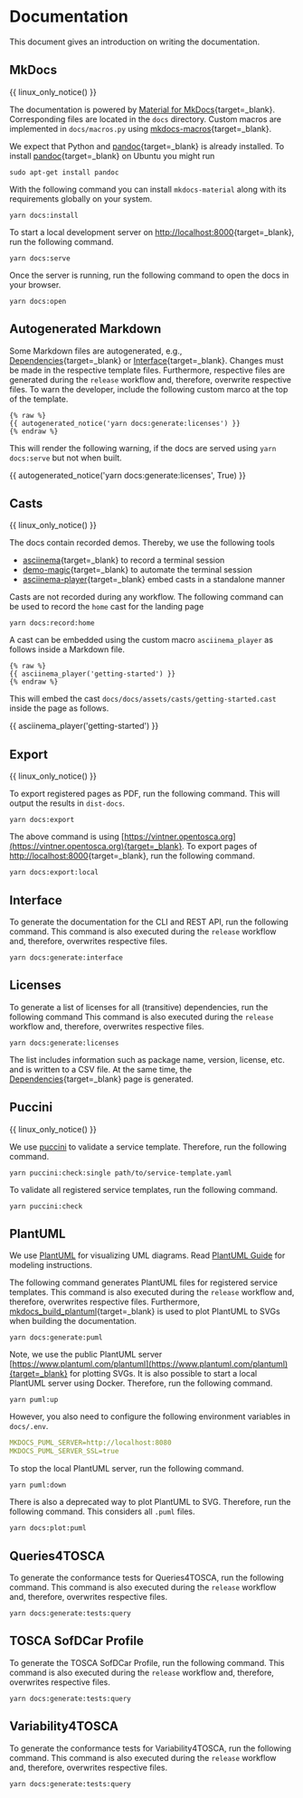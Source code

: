 # Documentation

This document gives an introduction on writing the documentation.

## MkDocs

{{ linux_only_notice() }}

The documentation is powered by [Material for MkDocs](https://squidfunk.github.io/mkdocs-material){target=_blank}.
Corresponding files are located in the `docs` directory.
Custom macros are implemented in `docs/macros.py` using [mkdocs-macros](https://mkdocs-macros-plugin.readthedocs.io){target=_blank}.

We expect that Python and [pandoc](https://pandoc.org){target=_blank} is already installed.
To install [pandoc](https://pandoc.org){target=_blank} on Ubuntu you might run

```shell linenums="1"
sudo apt-get install pandoc
```

With the following command you can install `mkdocs-material` along with its requirements globally on your system.

```shell linenums="1"
yarn docs:install
```

To start a local development server on [http://localhost:8000](http://localhost:8000){target=_blank}, run the following command.

```shell linenums="1"
yarn docs:serve
```

Once the server is running, run the following command to open the docs in your browser.

```shell linenums="1"
yarn docs:open
```

## Autogenerated Markdown

Some Markdown files are autogenerated, e.g., [Dependencies](../dependencies.md){target=_blank} or [Interface](../interface.md){target=_blank}.
Changes must be made in the respective template files. 
Furthermore, respective files are generated during the `release` workflow and, therefore, overwrite respective files.
To warn the developer, include the following custom marco at the top of the template.

```text linenums="1"
{% raw %}
{{ autogenerated_notice('yarn docs:generate:licenses') }}
{% endraw %}
```

This will render the following warning, if the docs are served using `yarn docs:serve` but not when built.

{{ autogenerated_notice('yarn docs:generate:licenses', True) }}


## Casts

{{ linux_only_notice() }}

The docs contain recorded demos. Thereby, we use the following tools

- [asciinema](https://asciinema.org/){target=_blank} to record a terminal session
- [demo-magic](https://github.com/paxtonhare/demo-magic){target=_blank} to automate the terminal session
- [asciinema-player](https://github.com/asciinema/asciinema-player){target=_blank} embed casts in a standalone manner

Casts are not recorded during any workflow.
The following command can be used to record the `home` cast for the landing page

```shell linenums="1"
yarn docs:record:home
```

A cast can be embedded using the custom macro `asciinema_player` as follows inside a Markdown file.

```text linenums="1"
{% raw %}
{{ asciinema_player('getting-started') }}
{% endraw %}
```

This will embed the cast `docs/docs/assets/casts/getting-started.cast` inside the page as follows.

{{ asciinema_player('getting-started') }}


## Export 

{{ linux_only_notice() }}

To export registered pages as PDF, run the following command. 
This will output the results in `dist-docs`.

```shell linenums="1"
yarn docs:export
```

The above command is using [https://vintner.opentosca.org](https://vintner.opentosca.org){target=_blank}.
To export pages of [http://localhost:8000](http://localhost:8000){target=_blank}, run the following command. 

```shell linenums="1"
yarn docs:export:local
```


## Interface

To generate the documentation for the CLI and REST API, run the following command.
This command is also executed during the `release` workflow and, therefore, overwrites respective files.

```shell linenums="1"
yarn docs:generate:interface
```

## Licenses

To generate a list of licenses for all (transitive) dependencies, run the following command
This command is also executed during the `release` workflow and, therefore, overwrites respective files.

```shell linenums="1"
yarn docs:generate:licenses
```

The list includes information such as package name, version, license, etc. and is written to a CSV file.
At the same time, the [Dependencies](../dependencies.md){target=_blank} page is generated.

## Puccini

{{ linux_only_notice() }}

We use [puccini](https://github.com/tliron/puccini) to validate a service template.
Therefore, run the following command.

```shell linenums="1"
yarn puccini:check:single path/to/service-template.yaml
```

To validate all registered service templates, run the following command.

```shell linenums="1"
yarn puccini:check
```

## PlantUML

We use [PlantUML](http://plantuml.com) for visualizing UML diagrams.
Read [PlantUML Guide](https://plantuml.com/de/guide) for modeling instructions.

The following command generates PlantUML files for registered service templates.
This command is also executed during the `release` workflow and, therefore, overwrites respective files.
Furthermore, [mkdocs_build_plantuml](https://github.com/quantorconsulting/mkdocs_build_plantuml){target=_blank} is used to plot PlantUML to SVGs when building the documentation.

```shell linenums="1"
yarn docs:generate:puml
```

Note, we use the public PlantUML server [https://www.plantuml.com/plantuml](https://www.plantuml.com/plantuml){target=_blank} for plotting SVGs.
It is also possible to start a local PlantUML server using Docker.
Therefore, run the following command.

```shell linenums="1"
yarn puml:up 
```

However, you also need to configure the following environment variables in `docs/.env`.

```yaml linenums="1"
MKDOCS_PUML_SERVER=http://localhost:8080
MKDOCS_PUML_SERVER_SSL=true
```

To stop the local PlantUML server, run the following command.

```shell linenums="1"
yarn puml:down
```

There is also a deprecated way to plot PlantUML to SVG.
Therefore, run the following command.
This considers all `.puml` files.

```shell linenums="1"
yarn docs:plot:puml
```

## Queries4TOSCA

To generate the conformance tests for Queries4TOSCA, run the following command.
This command is also executed during the `release` workflow and, therefore, overwrites respective files.

```shell linenums="1"
yarn docs:generate:tests:query
```

## TOSCA SofDCar Profile

To generate the TOSCA SofDCar Profile, run the following command.
This command is also executed during the `release` workflow and, therefore, overwrites respective files.

```shell linenums="1"
yarn docs:generate:tests:query
```


## Variability4TOSCA

To generate the conformance tests for Variability4TOSCA, run the following command.
This command is also executed during the `release` workflow and, therefore, overwrites respective files.

```shell linenums="1"
yarn docs:generate:tests:query
```
